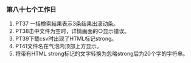 ### 第八十七个工作日
1. PT37 一括検索結果表示3条结果出滚动条。
2. PT38击中文件为空时，详情画面的○显示错误。
3. PT39下载csv时出现了HTML标记strong。
4. PT41文件名在气泡内顶部上方显示。
5. 将带有HTML strong标记的文字转换为忽略strong后为20个字的字符串。